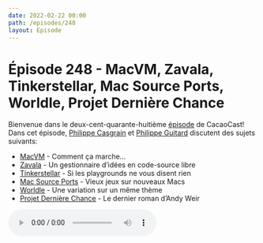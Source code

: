 ```yaml
---
date: 2022-02-22 00:00
path: /episodes/248
layout: Episode
---
```

# Épisode 248 - MacVM, Zavala, Tinkerstellar, Mac Source Ports, Worldle, Projet Dernière Chance
<p>Bienvenue dans le deux-cent-quarante-huiti&egrave;me&nbsp;<a href="https://cacaocast.com/media/cacaocast_248.mp3" title="CacaoCast Episode 248">épisode</a> de CacaoCast! Dans cet épisode, <a href="http://www.twitter.com/philippec" title="Philippe Casgrain sur Twitter">Philippe Casgrain</a> et <a href="http://www.twitter.com/cacaocast" title="Philippe Guitard sur Twitter">Philippe Guitard</a> discutent des sujets suivants:</p>
<ul>
<li><a href="https://macops.ca/macos-monterey-apple-silicon-vms/" title="MacVM">MacVM</a> - Comment ça marche…</li>
<li><a href="https://zavala.vincode.io" title="Zavala">Zavala</a> - Un gestionnaire d’idées en code-source libre</li>
<li><a href="https://apps.apple.com/app/id1567374120" title="Tinkerstellar">Tinkerstellar</a> - Si les playgrounds ne vous disent rien</li>
<li><a href="https://macsourceports.com" title="Mac Source Ports">Mac Source Ports</a> - Vieux jeux sur nouveaux Macs</li>
<li><a href="https://worldle.teuteuf.fr/" title="Worldle">Worldle</a> - Une variation sur un même thème</li>
<li><a href="https://fr.wikipedia.org/wiki/Projet_Dernière_Chance" title="Projet Dernière Chances">Projet Dernière Chance</a> - Le dernier roman d’Andy Weir</li>
</ul>
<p><audio controls><source src="https://cacaocast.com/media/cacaocast_248.mp3" type="audio/mpeg"><source src="https://cacaocast.com/media/cacaocast_248.mp3" type="audio/mp4">Votre navigateur ne supporte pas l'élément audio / Your browser does not support the audio element.</audio></p>
